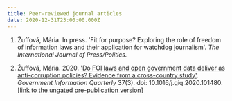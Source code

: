 ```yaml
---
title: Peer-reviewed journal articles
date: 2020-12-31T23:00:00.000Z
---
```

1. Žuffová, Mária. In press. 'Fit for purpose? Exploring the role of freedom of information laws and their application for watchdog journalism'. *The International Journal of Press/Politics.*  [](https://journals.sagepub.com/home/hij)


2. Žuffová, Mária. 2020. ['Do FOI laws and open government data deliver as anti-corruption policies? Evidence from a cross-country study'](https://www.sciencedirect.com/science/article/pii/S0740624X1930560X). *Government Information Quarterly* 37(3). doi: 10.1016/j.giq.2020.101480. [[link to the ungated pre-publication version]](/assets/downloads/zuffova_accepted_manuscript_GIQ.pdf)
